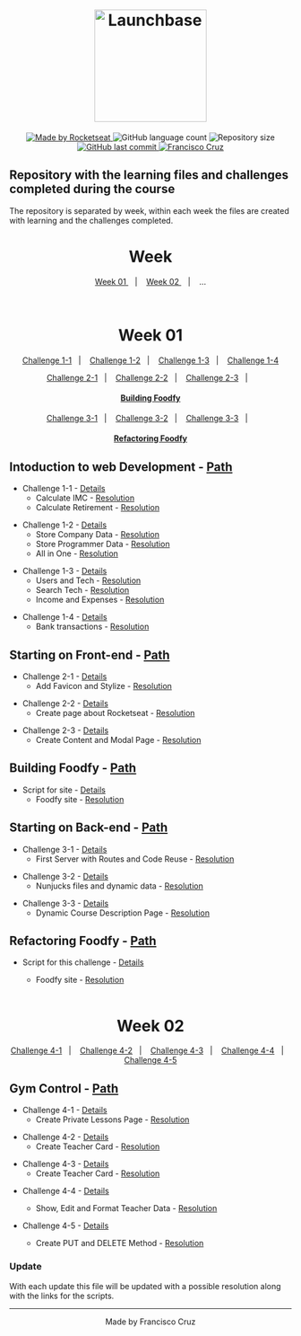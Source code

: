 <h1 align="center">
    <img alt="Launchbase" src="https://storage.googleapis.com/golden-wind/bootcamp-launchbase/logo.png" width="200px" />
</h1>

<p align="center">

  <a href="https://rocketseat.com.br">
    <img alt="Made by Rocketseat" src="https://img.shields.io/badge/made%20by-Rocketseat-%23F8952D">
  </a>
  
  <img alt="GitHub language count" src="https://img.shields.io/github/languages/count/Fcruz10/LaunchBase">

  <img alt="Repository size" src="https://img.shields.io/github/repo-size/Fcruz10/LaunchBase">
  
  <a href="https://github.com/Fcruz10/LaunchBase/commits/master">
    <img alt="GitHub last commit" src="https://img.shields.io/github/last-commit/Fcruz10/LaunchBase">
  </a>

  <a href="https://www.linkedin.com/in/francisco-cruz-074208140/" >
    <img alt="Francisco Cruz" src="https://img.shields.io/badge/Francisco-in-%230072b1">
  </a>

</p>

## Repository with the learning files and challenges completed during the course
The repository is separated by week, within each week the files are created with learning and the challenges completed.
<br />
<h1 align=center> Week </h1>
<p align="center">
  <a href="#week01"> Week 01 </a>&nbsp;&nbsp;&nbsp;|&nbsp;&nbsp;&nbsp;
  <a href="#week02"> Week 02 </a>&nbsp;&nbsp;&nbsp;|&nbsp;&nbsp;&nbsp;
  <!-- <a href="#week02"> Week 02 </a>&nbsp;&nbsp;&nbsp;|&nbsp;&nbsp;&nbsp; -->
  ...
</p>
<br />
 <h1 align=center id="week01"> Week 01 </h1>

<p align="center">
  <a href="#Challenge1-1">Challenge 1-1</a>&nbsp;&nbsp;&nbsp;|&nbsp;&nbsp;&nbsp;
  <a href="#Challenge1-2">Challenge 1-2</a>&nbsp;&nbsp;&nbsp;|&nbsp;&nbsp;&nbsp;
  <a href="#Challenge1-3">Challenge 1-3</a>&nbsp;&nbsp;&nbsp;|&nbsp;&nbsp;&nbsp;
  <a href="#Challenge1-4">Challenge 1-4</a>
</p>

<p align="center">
  <a href="#Challenge2-1">Challenge 2-1</a>&nbsp;&nbsp;&nbsp;|&nbsp;&nbsp;&nbsp;
  <a href="#Challenge2-2">Challenge 2-2</a>&nbsp;&nbsp;&nbsp;|&nbsp;&nbsp;&nbsp;
  <a href="#Challenge2-3">Challenge 2-3</a>&nbsp;&nbsp;&nbsp;|&nbsp;&nbsp;&nbsp;
</p>

<h4 align="center">
  <a href="#BuildingFoodfy">Building Foodfy</a>
</h4>

<p align="center">
  <a href="#Challenge3-1">Challenge 3-1</a>&nbsp;&nbsp;&nbsp;|&nbsp;&nbsp;&nbsp;
  <a href="#Challenge3-2">Challenge 3-2</a>&nbsp;&nbsp;&nbsp;|&nbsp;&nbsp;&nbsp;
  <a href="#Challenge3-3">Challenge 3-3</a>&nbsp;&nbsp;&nbsp;|&nbsp;&nbsp;&nbsp;
</p>

<h4 align="center">
  <a href="#RefactoringFoodfy">Refactoring Foodfy</a>
</h4>

## Intoduction to web Development - [Path](https://github.com/Fcruz10/LaunchBase/tree/master/week01/Javascript)

<a id="Challenge1-1"></a>
- Challenge 1-1 - [Details](https://github.com/Rocketseat/bootcamp-launchbase-desafios-01/blob/master/desafios/01-1-primeiros-passos-com-js.md)
    - Calculate IMC - [Resolution](https://github.com/Fcruz10/LaunchBase/blob/master/week01/Javascript/Challenge1-1/01-1-calculateImc.js)
    - Calculate Retirement - [Resolution](https://github.com/Fcruz10/LaunchBase/blob/master/week01/Javascript/Challenge1-1/01-1-calculateRetirement.js)
    
<a id="Challenge1-2"></a>
- Challenge 1-2 - [Details](https://github.com/Rocketseat/bootcamp-launchbase-desafios-01/blob/master/desafios/01-2-lidando-com-objetos-e-vetores.md)
    - Store Company Data - [Resolution](https://github.com/Fcruz10/LaunchBase/blob/master/week01/Javascript/Challenge1-2/01-2-storeCompanyData.js)
    - Store Programmer Data - [Resolution](https://github.com/Fcruz10/LaunchBase/blob/master/week01/Javascript/Challenge1-2/01-2-storeProgrammerData.js)
    - All in One - [Resolution](https://github.com/Fcruz10/LaunchBase/blob/master/week01/Javascript/Challenge1-2/01-2-allin1.js)
    
<a id="Challenge1-3"></a>
- Challenge 1-3 - [Details](https://github.com/Rocketseat/bootcamp-launchbase-desafios-01/blob/master/desafios/01-3-funcoes-e-estruturas-de-repeticao.md)
    - Users and Tech - [Resolution](https://github.com/Fcruz10/LaunchBase/blob/master/week01/Javascript/Challenge1-3/01-3-usersAndTech.js)
    - Search Tech - [Resolution](https://github.com/Fcruz10/LaunchBase/blob/master/week01/Javascript/Challenge1-3/01-3-searchTech.js)
    - Income and Expenses - [Resolution](https://github.com/Fcruz10/LaunchBase/blob/master/week01/Javascript/Challenge1-3/01-3-incomeAndExpenses.js)
    
<a id="Challenge1-4"></a>    
- Challenge 1-4 - [Details](https://github.com/Rocketseat/bootcamp-launchbase-desafios-01/blob/master/desafios/01-4-aplicacao-operacoes-bancarias.md)
    - Bank transactions - [Resolution](https://github.com/Fcruz10/LaunchBase/blob/master/week01/Javascript/Challenge1-4/01-4-bankTransactions.js)
 
## Starting on Front-end - [Path](https://github.com/Fcruz10/LaunchBase/tree/master/week01/Front-end)

<a id="Challenge2-1"></a>
- Challenge 2-1 - [Details](https://github.com/Rocketseat/bootcamp-launchbase-desafios-02/blob/master/desafios/02-1-primeiro-html.md)
    - Add Favicon and Stylize - [Resolution](https://github.com/Fcruz10/LaunchBase/tree/master/week01/Front-end/Challenge2-1)

<a id="Challenge2-2"></a>
- Challenge 2-2 - [Details](https://github.com/Rocketseat/bootcamp-launchbase-desafios-02/blob/master/desafios/02-2-pagina-descricao.md)
    - Create page about Rocketseat - [Resolution](https://github.com/Fcruz10/LaunchBase/tree/master/week01/Front-end/Challenge2-2)
    
<a id="Challenge2-3"></a>
- Challenge 2-3 - [Details](https://github.com/Rocketseat/bootcamp-launchbase-desafios-02/blob/master/desafios/02-3-pagina-cursos-e-iframe.md)
    - Create Content and Modal Page - [Resolution](https://github.com/Fcruz10/LaunchBase/tree/master/week01/Front-end/Challenge2-3)
 
 
## Building Foodfy - [Path](https://github.com/Fcruz10/LaunchBase/tree/master/week01/Foodfy)

<a id="BuildingFoodfy"></a>
- Script for site - [Details](https://github.com/Rocketseat/bootcamp-launchbase-desafios-02/blob/master/desafios/02-foodfy.md)
    - Foodfy site - [Resolution](https://github.com/Fcruz10/LaunchBase/tree/master/week01/Foodfy)

## Starting on Back-end - [Path](https://github.com/Fcruz10/LaunchBase/tree/master/week01/Back-end)

<a id="Challenge3-1"></a>
- Challenge 3-1 - [Details](https://github.com/Rocketseat/bootcamp-launchbase-desafios-03/blob/master/desafios/03-1-primeiro-servidor.md)
    - First Server with Routes and Code Reuse - [Resolution](https://github.com/Fcruz10/LaunchBase/tree/master/week01/Back-end/Challenge3-1)

<a id="Challenge3-2"></a>
- Challenge 3-2 - [Details](https://github.com/Rocketseat/bootcamp-launchbase-desafios-03/blob/master/desafios/03-2-nunjucks-e-dados-dinamicos.md)
    - Nunjucks files and dynamic data - [Resolution](https://github.com/Fcruz10/LaunchBase/tree/master/week01/Back-end/Challenge3-2)
    
<a id="Challenge3-3"></a>
- Challenge 3-3 - [Details](https://github.com/Rocketseat/bootcamp-launchbase-desafios-03/blob/master/desafios/03-3-pagina-descricao-curso.md)
    - Dynamic Course Description Page - [Resolution](https://github.com/Fcruz10/LaunchBase/tree/master/week01/Back-end/Challenge3-3)
    
 ## Refactoring Foodfy - [Path](https://github.com/Fcruz10/LaunchBase/tree/master/week01/Foodfy%20Back-end)

<a id="RefactoringFoodfy"></a>
- Script for this challenge - [Details](https://github.com/Rocketseat/bootcamp-launchbase-desafios-03)
    - Foodfy site - [Resolution](https://github.com/Fcruz10/LaunchBase/tree/master/week01/Foodfy%20Back-end)
    
    <br />
 <h1 align=center id="week02"> Week 02 </h1>

<p align="center">
  <a href="#Challenge4-1">Challenge 4-1</a>&nbsp;&nbsp;&nbsp;|&nbsp;&nbsp;&nbsp;
  <a href="#Challenge4-2">Challenge 4-2</a>&nbsp;&nbsp;&nbsp;|&nbsp;&nbsp;&nbsp;
  <a href="#Challenge4-3">Challenge 4-3</a>&nbsp;&nbsp;&nbsp;|&nbsp;&nbsp;&nbsp;
  <a href="#Challenge4-4">Challenge 4-4</a>&nbsp;&nbsp;&nbsp;|&nbsp;&nbsp;&nbsp;
  <a href="#Challenge4-5">Challenge 4-5</a>
</p>
<!--
<p align="center">
  <a href="#Challenge2-1">Challenge 2-1</a>&nbsp;&nbsp;&nbsp;|&nbsp;&nbsp;&nbsp;
  <a href="#Challenge2-2">Challenge 2-2</a>&nbsp;&nbsp;&nbsp;|&nbsp;&nbsp;&nbsp;
  <a href="#Challenge2-3">Challenge 2-3</a>&nbsp;&nbsp;&nbsp;|&nbsp;&nbsp;&nbsp;
</p>
-->

## Gym Control - [Path](https://github.com/Fcruz10/LaunchBase/tree/master/week02/PrivLessonSite)

<a id="Challenge4-1"></a>
- Challenge 4-1 - [Details](https://github.com/Rocketseat/bootcamp-launchbase-desafios-04/blob/master/desafios/04-1-header.md)
    - Create Private Lessons Page - [Resolution](https://github.com/Fcruz10/LaunchBase/tree/master/week02/PrivLessonSite/Challenge4-1)
    
<a id="Challenge4-2"></a>
- Challenge 4-2 - [Details](https://github.com/Rocketseat/bootcamp-launchbase-desafios-04/blob/master/desafios/04-2-card-teacher.md)
    - Create Teacher Card - [Resolution](https://github.com/Fcruz10/LaunchBase/tree/master/week02/PrivLessonSite/Challenge4-2)
    
<a id="Challenge4-3"></a>
- Challenge 4-3 - [Details](https://github.com/Rocketseat/bootcamp-launchbase-desafios-04/blob/master/desafios/04-3-form-and-routes-teacher.md)
    - Create Teacher Card - [Resolution](https://github.com/Fcruz10/LaunchBase/tree/master/week02/PrivLessonSite/Challenge4-3)
   
<a id="Challenge4-4"></a>    
- Challenge 4-4 - [Details](https://github.com/Rocketseat/bootcamp-launchbase-desafios-04/blob/master/desafios/04-4-show-edit-format-teacher.md)
    - Show, Edit and Format Teacher Data - [Resolution](https://github.com/Fcruz10/LaunchBase/tree/master/week02/PrivLessonSite/Challenge4-4)
    
    <a id="Challenge4-5"></a>    
- Challenge 4-5 - [Details](https://github.com/Rocketseat/bootcamp-launchbase-desafios-04/blob/master/desafios/04-5-put-delete-teacher.md)
    - Create PUT and DELETE Method - [Resolution](https://github.com/Fcruz10/LaunchBase/tree/master/week02/PrivLessonSite/Challenge4-5)

### Update
With each update this file will be updated with a possible resolution along with the links for the scripts.

---

<p align="center">Made by Francisco Cruz</p>
